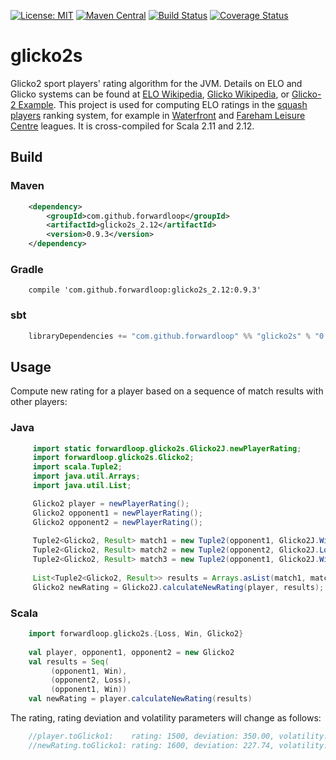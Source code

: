[![License: MIT](https://img.shields.io/badge/license-MIT-blue.svg)](https://opensource.org/licenses/MIT)
[![Maven Central](https://maven-badges.herokuapp.com/maven-central/com.github.forwardloop/glicko2s_2.11/badge.svg)](https://maven-badges.herokuapp.com/maven-central/com.github.forwardloop/glicko2s_2.11)
[![Build Status](https://travis-ci.org/forwardloop/glicko2s.svg)](https://travis-ci.org/forwardloop/glicko2s)
[![Coverage Status](https://coveralls.io/repos/github/forwardloop/glicko2s/badge.svg?branch=master)](https://coveralls.io/github/forwardloop/glicko2s?branch=master)

# glicko2s

Glicko2 sport players' rating algorithm for the JVM. Details on ELO and Glicko systems can be found at [ELO Wikipedia](https://en.wikipedia.org/wiki/Elo_rating_system), [Glicko Wikipedia](https://en.wikipedia.org/wiki/Glicko_rating_system),
or [Glicko-2 Example](http://www.glicko.net/glicko/glicko2.pdf). This project is used for computing ELO ratings in the [squash players](http://www.squashpoints.com) ranking system, for example in
[Waterfront](http://www.squashpoints.com/leagues/7232/public/latest) and [Fareham Leisure Centre](http://www.squashpoints.com/leagues/7182/public/latest) leagues. It is cross-compiled for Scala 2.11 and 2.12.

## Build

### Maven 

```xml
    <dependency>
        <groupId>com.github.forwardloop</groupId>
        <artifactId>glicko2s_2.12</artifactId>
        <version>0.9.3</version>
    </dependency>
```

### Gradle

```
    compile 'com.github.forwardloop:glicko2s_2.12:0.9.3'
```

### sbt

```scala
    libraryDependencies += "com.github.forwardloop" %% "glicko2s" % "0.9.3"
```


## Usage

Compute new rating for a player based on a sequence of match results with other players:

### Java
 
```java
     import static forwardloop.glicko2s.Glicko2J.newPlayerRating;
     import forwardloop.glicko2s.Glicko2;
     import scala.Tuple2;
     import java.util.Arrays;
     import java.util.List;
```

```java
     Glicko2 player = newPlayerRating();
     Glicko2 opponent1 = newPlayerRating();
     Glicko2 opponent2 = newPlayerRating();
    
     Tuple2<Glicko2, Result> match1 = new Tuple2(opponent1, Glicko2J.Win);
     Tuple2<Glicko2, Result> match2 = new Tuple2(opponent2, Glicko2J.Loss);
     Tuple2<Glicko2, Result> match3 = new Tuple2(opponent1, Glicko2J.Win);
    
     List<Tuple2<Glicko2, Result>> results = Arrays.asList(match1, match2, match3);
     Glicko2 newRating = Glicko2J.calculateNewRating(player, results);
``` 

### Scala

```scala
    import forwardloop.glicko2s.{Loss, Win, Glicko2}
    
    val player, opponent1, opponent2 = new Glicko2
    val results = Seq(
         (opponent1, Win), 
         (opponent2, Loss), 
         (opponent1, Win))
    val newRating = player.calculateNewRating(results)
```

The rating, rating deviation and volatility parameters will change as follows:

```scala
    //player.toGlicko1:    rating: 1500, deviation: 350.00, volatility: 0.060000
    //newRating.toGlicko1: rating: 1600, deviation: 227.74, volatility: 0.059998
```    

